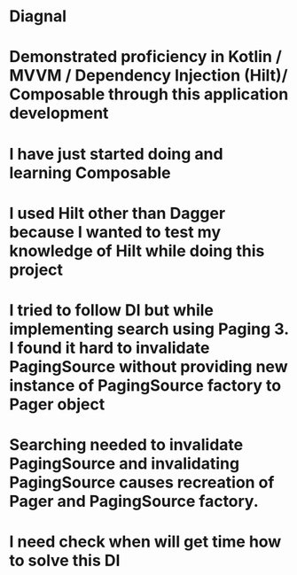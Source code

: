 # Diagnal
# Demonstrated proficiency in Kotlin / MVVM / Dependency Injection (Hilt)/ Composable through this application development
# I have just started doing and learning Composable
# I used Hilt other than Dagger because I wanted to test my knowledge of Hilt while doing this project
# I tried to follow DI but while implementing search using Paging 3. I found it hard to invalidate PagingSource without providing new instance of PagingSource factory to Pager object
# Searching needed to invalidate PagingSource and invalidating PagingSource causes recreation of Pager and PagingSource factory. 
# I need check when will get time how to solve this DI